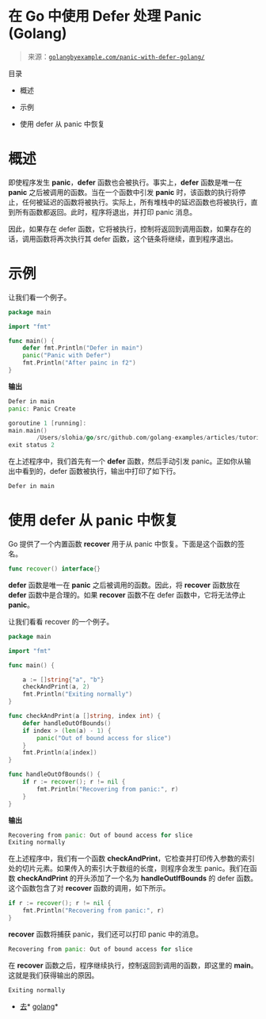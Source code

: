 <!--yml

类别：未分类

日期：2024-10-13 06:25:35

-->

# 在 Go 中使用 Defer 处理 Panic (Golang)

> 来源：[`golangbyexample.com/panic-with-defer-golang/`](https://golangbyexample.com/panic-with-defer-golang/)

目录

+   概述

+   示例

+   使用 defer 从 panic 中恢复

# **概述**

即使程序发生 **panic**，**defer** 函数也会被执行。事实上，**defer** 函数是唯一在 **panic** 之后被调用的函数。当在一个函数中引发 **panic** 时，该函数的执行将停止，任何被延迟的函数将被执行。实际上，所有堆栈中的延迟函数也将被执行，直到所有函数都返回。此时，程序将退出，并打印 panic 消息。

因此，如果存在 defer 函数，它将被执行，控制将返回到调用函数，如果存在的话，调用函数将再次执行其 defer 函数，这个链条将继续，直到程序退出。

# **示例**

让我们看一个例子。

```go
package main

import "fmt"

func main() {
    defer fmt.Println("Defer in main")
    panic("Panic with Defer")
    fmt.Println("After painc in f2")
}
```

**输出**

```go
Defer in main
panic: Panic Create

goroutine 1 [running]:
main.main()
        /Users/slohia/go/src/github.com/golang-examples/articles/tutorial/panicRecover/deferWithPanic/main.go:7 +0x95
exit status 2
```

在上述程序中，我们首先有一个 **defer** 函数，然后手动引发 panic。正如你从输出中看到的，defer 函数被执行，输出中打印了如下行。

```go
Defer in main
```

# **使用 defer 从 panic 中恢复**

Go 提供了一个内置函数 **recover** 用于从 panic 中恢复。下面是这个函数的签名。

```go
func recover() interface{}
```

**defer** 函数是唯一在 **panic** 之后被调用的函数。因此，将 **recover** 函数放在 **defer** 函数中是合理的。如果 **recover** 函数不在 defer 函数中，它将无法停止 **panic**。

让我们看看 recover 的一个例子。

```go
package main

import "fmt"

func main() {

	a := []string{"a", "b"}
	checkAndPrint(a, 2)
	fmt.Println("Exiting normally")
}

func checkAndPrint(a []string, index int) {
	defer handleOutOfBounds()
	if index > (len(a) - 1) {
		panic("Out of bound access for slice")
	}
	fmt.Println(a[index])
}

func handleOutOfBounds() {
	if r := recover(); r != nil {
		fmt.Println("Recovering from panic:", r)
	}
}
```

**输出**

```go
Recovering from panic: Out of bound access for slice
Exiting normally
```

在上述程序中，我们有一个函数 **checkAndPrint**，它检查并打印传入参数的索引处的切片元素。如果传入的索引大于数组的长度，则程序会发生 panic。我们在函数 **checkAndPrint** 的开头添加了一个名为 **handleOutIfBounds** 的 defer 函数。这个函数包含了对 **recover** 函数的调用，如下所示。

```go
if r := recover(); r != nil {
    fmt.Println("Recovering from panic:", r)
}
```

**recover** 函数将捕获 panic，我们还可以打印 panic 中的消息。

```go
Recovering from panic: Out of bound access for slice
```

在 **recover** 函数之后，程序继续执行，控制返回到调用的函数，即这里的 **main**。这就是我们获得输出的原因。

```go
Exiting normally
```

+   [去](https://golangbyexample.com/tag/go/)*   [golang](https://golangbyexample.com/tag/golang/)*

